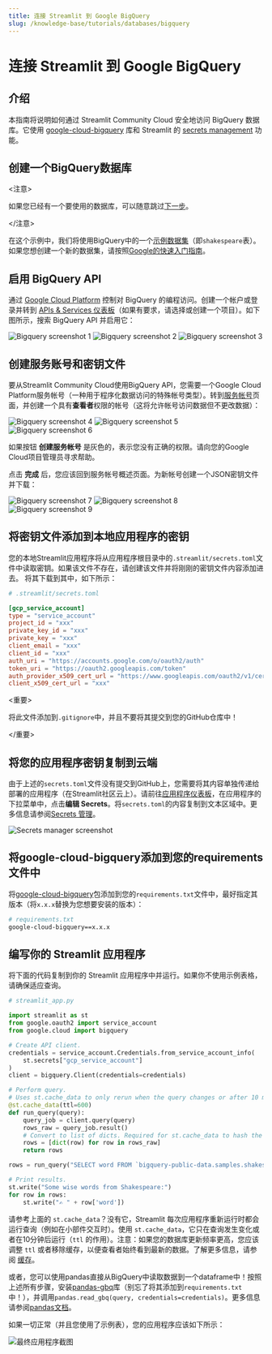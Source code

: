 ```yaml
---
title: 连接 Streamlit 到 Google BigQuery
slug: /knowledge-base/tutorials/databases/bigquery
---
```


# 连接 Streamlit 到 Google BigQuery

## 介绍

本指南将说明如何通过 Streamlit Community Cloud 安全地访问 BigQuery 数据库。它使用 [google-cloud-bigquery](https://googleapis.dev/python/bigquery/latest/index.html) 库和 Streamlit 的 [secrets management](/streamlit-community-cloud/get-started/deploy-an-app/connect-to-data-sources/secrets-management) 功能。

## 创建一个BigQuery数据库

<注意>

如果您已经有一个要使用的数据库，可以随意跳过[下一步](#启用-bigquery-api)。

</注意>

在这个示例中，我们将使用BigQuery中的一个[示例数据集](https://cloud.google.com/bigquery/public-data#sample_tables)（即`shakespeare`表）。如果您想创建一个新的数据集，请按照[Google的快速入门指南](https://cloud.google.com/bigquery/docs/quickstarts/quickstart-web-ui)。

## 启用 BigQuery API

通过 [Google Cloud Platform](https://cloud.google.com) 控制对 BigQuery 的编程访问。创建一个帐户或登录并转到 [APIs & Services 仪表板](https://console.cloud.google.com/apis/dashboard)（如果有要求，请选择或创建一个项目）。如下图所示，搜索 BigQuery API 并启用它：

<Flex>
<Image alt="Bigquery screenshot 1" src="/images/databases/big-query-1.png" />
<Image alt="Bigquery screenshot 2" src="/images/databases/big-query-2.png" />
<Image alt="Bigquery screenshot 3" src="/images/databases/big-query-3.png" />
</Flex>

## 创建服务账号和密钥文件

要从Streamlit Community Cloud使用BigQuery API，您需要一个Google Cloud Platform服务帐号（一种用于程序化数据访问的特殊帐号类型）。转到[服务帐号](https://console.cloud.google.com/iam-admin/serviceaccounts)页面，并创建一个具有**查看者**权限的帐号（这将允许帐号访问数据但不更改数据）：

<Flex>
<Image alt="Bigquery screenshot 4" src="/images/databases/big-query-4.png" />
<Image alt="Bigquery screenshot 5" src="/images/databases/big-query-5.png" />
<Image alt="Bigquery screenshot 6" src="/images/databases/big-query-6.png" />
</Flex>

<Note>

如果按钮 **创建服务帐号** 是灰色的，表示您没有正确的权限。请向您的Google Cloud项目管理员寻求帮助。

</Note>

点击 **完成** 后，您应该回到服务帐号概述页面。为新帐号创建一个JSON密钥文件并下载：

<Flex>
<Image alt="Bigquery screenshot 7" src="/images/databases/big-query-7.png" />
<Image alt="Bigquery screenshot 8" src="/images/databases/big-query-8.png" />
<Image alt="Bigquery screenshot 9" src="/images/databases/big-query-9.png" />
</Flex>

## 将密钥文件添加到本地应用程序的密钥

您的本地Streamlit应用程序将从应用程序根目录中的`.streamlit/secrets.toml`文件中读取密钥。如果该文件不存在，请创建该文件并将刚刚的密钥文件内容添加进去。
将其下载到其中，如下所示：

```toml
# .streamlit/secrets.toml

[gcp_service_account]
type = "service_account"
project_id = "xxx"
private_key_id = "xxx"
private_key = "xxx"
client_email = "xxx"
client_id = "xxx"
auth_uri = "https://accounts.google.com/o/oauth2/auth"
token_uri = "https://oauth2.googleapis.com/token"
auth_provider_x509_cert_url = "https://www.googleapis.com/oauth2/v1/certs"
client_x509_cert_url = "xxx"
```

<重要>

将此文件添加到`.gitignore`中，并且不要将其提交到您的GitHub仓库中！

</重要>

## 将您的应用程序密钥复制到云端

由于上述的`secrets.toml`文件没有提交到GitHub上，您需要将其内容单独传递给部署的应用程序（在Streamlit社区云上）。请前往[应用程序仪表板](https://share.streamlit.io/)，在应用程序的下拉菜单中，点击**编辑 Secrets**。将`secrets.toml`的内容复制到文本区域中。更多信息请参阅[Secrets 管理](/streamlit-community-cloud/get-started/deploy-an-app/connect-to-data-sources/secrets-management)。

![Secrets manager screenshot](/images/databases/edit-secrets.png)

## 将google-cloud-bigquery添加到您的requirements文件中

将[google-cloud-bigquery](https://googleapis.dev/python/bigquery/latest/index.html)包添加到您的`requirements.txt`文件中，最好指定其版本（将`x.x.x`替换为您想要安装的版本）：

```bash
# requirements.txt
google-cloud-bigquery==x.x.x
```

## 编写你的 Streamlit 应用程序

将下面的代码复制到你的 Streamlit 应用程序中并运行。如果你不使用示例表格，请确保适应查询。

```python
# streamlit_app.py

import streamlit as st
from google.oauth2 import service_account
from google.cloud import bigquery

# Create API client.
credentials = service_account.Credentials.from_service_account_info(
    st.secrets["gcp_service_account"]
)
client = bigquery.Client(credentials=credentials)

# Perform query.
# Uses st.cache_data to only rerun when the query changes or after 10 min.
@st.cache_data(ttl=600)
def run_query(query):
    query_job = client.query(query)
    rows_raw = query_job.result()
    # Convert to list of dicts. Required for st.cache_data to hash the return value.
    rows = [dict(row) for row in rows_raw]
    return rows

rows = run_query("SELECT word FROM `bigquery-public-data.samples.shakespeare` LIMIT 10")

# Print results.
st.write("Some wise words from Shakespeare:")
for row in rows:
    st.write("✍️ " + row['word'])
```

请参考上面的 `st.cache_data`？没有它，Streamlit 每次应用程序重新运行时都会运行查询（例如在小部件交互时）。使用 `st.cache_data`，它只在查询发生变化或者在10分钟后运行（`ttl` 的作用）。注意：如果您的数据库更新频率更高，您应该调整 `ttl` 或者移除缓存，以便查看者始终看到最新的数据。了解更多信息，请参阅 [缓存](/library/advanced-features/caching)。

或者，您可以使用pandas直接从BigQuery中读取数据到一个dataframe中！按照上述所有步骤，安装[pandas-gbq](https://pandas-gbq.readthedocs.io/en/latest/index.html)库（别忘了将其添加到`requirements.txt`中！），并调用`pandas.read_gbq(query, credentials=credentials)`。更多信息请参阅[pandas文档](https://pandas.pydata.org/docs/reference/api/pandas.read_gbq.html)。

如果一切正常（并且您使用了示例表），您的应用程序应该如下所示：

![最终应用程序截图](/images/databases/big-query-10.png)
